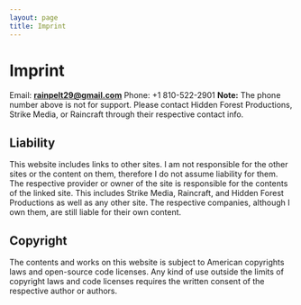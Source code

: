 ```yaml
---
layout: page
title: Imprint
---
```


# Imprint

  Email: **rainpelt29@gmail.com**
  Phone: +1 810-522-2901
  **Note:** The phone number above is not for support.
  Please contact Hidden Forest Productions, Strike Media, or Raincraft through their respective contact info.

## Liability
This website includes links to other sites. I am not responsible for the other sites or the content on them, therefore I do not assume liability for them. The respective provider or owner of the site is responsible for the contents of the linked site. This includes Strike Media, Raincraft, and Hidden Forest Productions as well as any other site. The respective companies, although I own them, are still liable for their own content.

## Copyright
The contents and works on this website is subject to American copyrights laws and open-source code licenses. Any kind of use outside the limits of copyright laws and code licenses requires the written consent of the respective author or authors.
